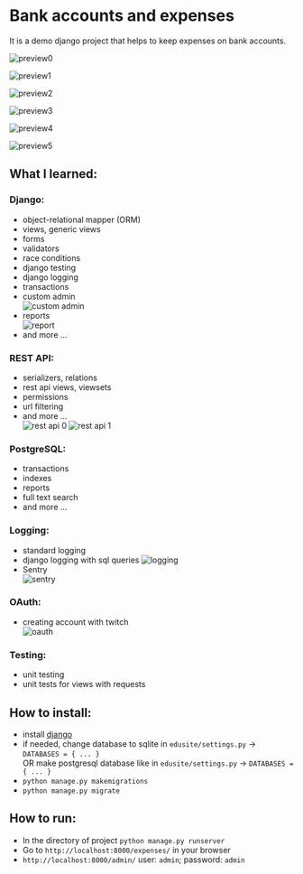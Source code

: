 # Bank accounts and expenses

It is a demo django project that helps to keep expenses on bank accounts.

![preview0](demo/preview0.png)

![preview1](demo/preview1.png)

![preview2](demo/preview2.png)

![preview3](demo/preview3.png)

![preview4](demo/preview4.png)

![preview5](demo/preview5.png)


## What I learned:

### Django:
- object-relational mapper (ORM)
- views, generic views
- forms
- validators
- race conditions
- django testing
- django logging
- transactions
- custom admin  
![custom admin](demo/custom_admin.png)
- reports  
![report](demo/reports.png)  
- and more ...


### REST API:
- serializers, relations
- rest api views, viewsets
- permissions
- url filtering  
- and more ...  
![rest api 0](demo/rest_api_0.png)
![rest api 1](demo/rest_api_1.png)


### PostgreSQL:
- transactions
- indexes
- reports
- full text search
- and more ...


### Logging:
- standard logging
- django logging with sql queries
![logging](demo/logging.png)
- Sentry  
![sentry](demo/sentry.png)


### OAuth:
- creating account with twitch  
![oauth](demo/oauth.gif)

### Testing:
- unit testing
- unit tests for views with requests



## How to install:
- install [django](https://www.djangoproject.com/download/)  
- if needed, change database to sqlite in `edusite/settings.py` -> `DATABASES = { ... }`  
OR make postgresql database like in `edusite/settings.py` -> `DATABASES = { ... }`
- `python manage.py makemigrations`
- `python manage.py migrate`

## How to run:
- In the directory of project ```python manage.py runserver```
- Go to ```http://localhost:8000/expenses/``` in your browser
- `http://localhost:8000/admin/` user: `admin`; password: `admin`


